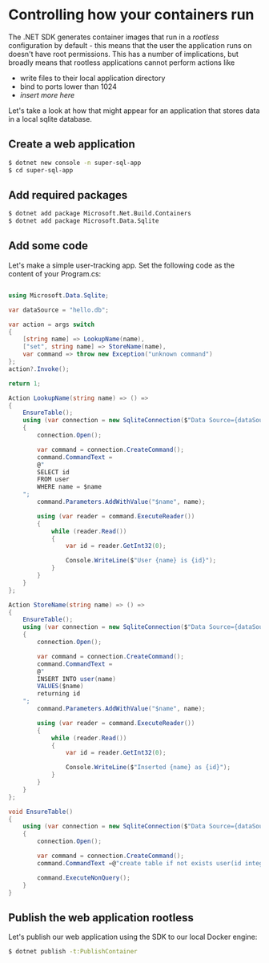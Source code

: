 # Controlling how your containers run

The .NET SDK generates container images that run in a  _rootless_ configuration by default - this means that the user the application runs on doesn't have root permissions. This has a number of implications, but broadly means that rootless applications cannot perform actions like

* write files to their local application directory
* bind to ports lower than 1024
* *insert more here*

Let's take a look at how that might appear for an application that stores data in a local sqlite database.

## Create a web application

```bash
$ dotnet new console -n super-sql-app
$ cd super-sql-app
```

## Add required packages

```bash
$ dotnet add package Microsoft.Net.Build.Containers
$ dotnet add package Microsoft.Data.Sqlite
```

## Add some code

Let's make a simple user-tracking app. Set the following code as the content of your Program.cs:

```csharp

using Microsoft.Data.Sqlite;

var dataSource = "hello.db";

var action = args switch
{
    [string name] => LookupName(name),
    ["set", string name] => StoreName(name),
    var command => throw new Exception("unknown command")
};
action?.Invoke();

return 1;

Action LookupName(string name) => () => 
{
    EnsureTable();
    using (var connection = new SqliteConnection($"Data Source={dataSource}"))
    {
        connection.Open();

        var command = connection.CreateCommand();
        command.CommandText =
        @"
        SELECT id
        FROM user
        WHERE name = $name
    ";
        command.Parameters.AddWithValue("$name", name);

        using (var reader = command.ExecuteReader())
        {
            while (reader.Read())
            {
                var id = reader.GetInt32(0);

                Console.WriteLine($"User {name} is {id}");
            }
        }
    }
};

Action StoreName(string name) => () =>
{
    EnsureTable();
    using (var connection = new SqliteConnection($"Data Source={dataSource}"))
    {
        connection.Open();

        var command = connection.CreateCommand();
        command.CommandText =
        @"
        INSERT INTO user(name)
        VALUES($name)
        returning id
    ";
        command.Parameters.AddWithValue("$name", name);

        using (var reader = command.ExecuteReader())
        {
            while (reader.Read())
            {
                var id = reader.GetInt32(0);

                Console.WriteLine($"Inserted {name} as {id}");
            }
        }
    }
};

void EnsureTable()
{
    using (var connection = new SqliteConnection($"Data Source={dataSource}"))
    {
        connection.Open();

        var command = connection.CreateCommand();
        command.CommandText =@"create table if not exists user(id integer primary key, name string)";

        command.ExecuteNonQuery();
    }
}
```

## Publish the web application rootless

Let's publish our web application using the SDK to our local Docker engine:

```bash
$ dotnet publish -t:PublishContainer
```